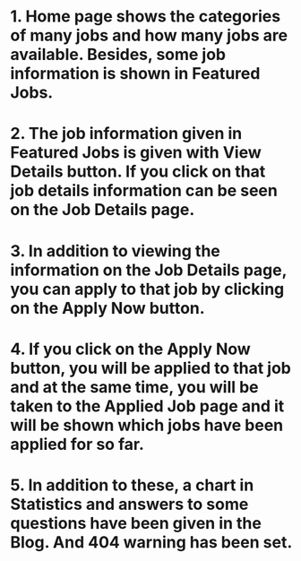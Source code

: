 # 1. Home page shows the categories of many jobs and how many jobs are available. Besides, some job information is shown in Featured Jobs.

# 2. The job information given in Featured Jobs is given with View Details button. If you click on that job details information can be seen on the Job Details page.

# 3. In addition to viewing the information on the Job Details page, you can apply to that job by clicking on the Apply Now button.

# 4. If you click on the Apply Now button, you will be applied to that job and at the same time, you will be taken to the Applied Job page and it will be shown which jobs have been applied for so far.

# 5. In addition to these, a chart in Statistics and answers to some questions have been given in the Blog. And 404 warning has been set.
